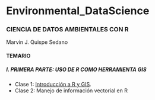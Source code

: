 # Environmental_DataScience
### CIENCIA DE DATOS AMBIENTALES CON R

Marvin J. Quispe Sedano

   
#### TEMARIO
 
##### I. PRIMERA PARTE: USO DE R COMO HERRAMIENTA GIS
 
- Clase 1: [Introducción a R y GIS](https://marvinjonathcn.github.io/Environmental_DataScience/1_Introduccion_a_R_y_GIS.html).
- Clase 2: Manejo de información vectorial en R



